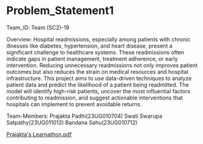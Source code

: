 # Problem_Statement1

Team_ID:
Team (SC2)-19

Overview:
Hospital readmissions, especially among patients with chronic illnesses like diabetes, hypertension, and heart disease, present a significant challenge to healthcare systems. These readmissions often indicate gaps in patient management, treatment adherence, or early intervention. Reducing unnecessary readmissions not only improves patient outcomes but also reduces the strain on medical resources and hospital infrastructure.
This project aims to use data-driven techniques to analyze patient data and predict the likelihood of a patient being readmitted. The model will identify high-risk patients, uncover the most influential factors contributing to readmission, and suggest actionable interventions that hospitals can implement to prevent avoidable returns.

Team-Members:
Prajakta Padhi(23UG010704)
Swati Swarupa Satpathy(23UG011012)
Bandana Sahu(23UG010712)

[Prajakta's Learnathon.pdf](https://github.com/user-attachments/files/21428954/Prajakta.s.Learnathon.pdf)
